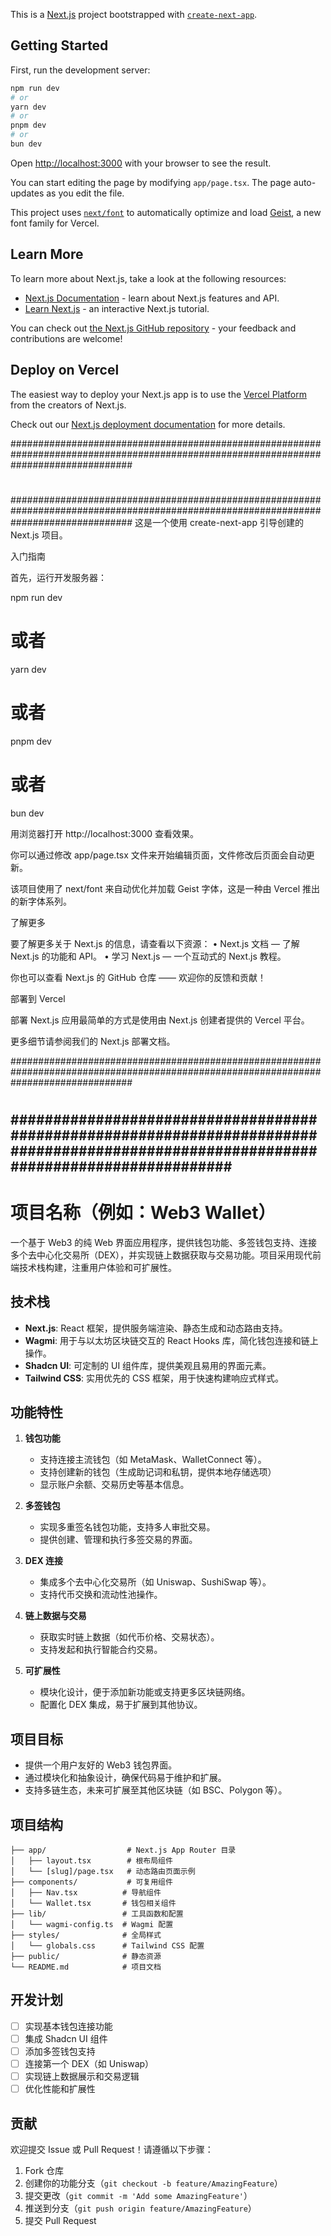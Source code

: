 This is a [Next.js](https://nextjs.org) project bootstrapped with [`create-next-app`](https://nextjs.org/docs/app/api-reference/cli/create-next-app).

## Getting Started

First, run the development server:

```bash
npm run dev
# or
yarn dev
# or
pnpm dev
# or
bun dev
```

Open [http://localhost:3000](http://localhost:3000) with your browser to see the result.

You can start editing the page by modifying `app/page.tsx`. The page auto-updates as you edit the file.

This project uses [`next/font`](https://nextjs.org/docs/app/building-your-application/optimizing/fonts) to automatically optimize and load [Geist](https://vercel.com/font), a new font family for Vercel.

## Learn More

To learn more about Next.js, take a look at the following resources:

- [Next.js Documentation](https://nextjs.org/docs) - learn about Next.js features and API.
- [Learn Next.js](https://nextjs.org/learn) - an interactive Next.js tutorial.

You can check out [the Next.js GitHub repository](https://github.com/vercel/next.js) - your feedback and contributions are welcome!

## Deploy on Vercel

The easiest way to deploy your Next.js app is to use the [Vercel Platform](https://vercel.com/new?utm_medium=default-template&filter=next.js&utm_source=create-next-app&utm_campaign=create-next-app-readme) from the creators of Next.js.

Check out our [Next.js deployment documentation](https://nextjs.org/docs/app/building-your-application/deploying) for more details.

######################################################################################################################################
#                                                                                                                                    #
#                                                                                                                                    #
######################################################################################################################################
这是一个使用 create-next-app 引导创建的 Next.js 项目。

入门指南

首先，运行开发服务器：

npm run dev
# 或者
yarn dev
# 或者
pnpm dev
# 或者
bun dev

用浏览器打开 http://localhost:3000 查看效果。

你可以通过修改 app/page.tsx 文件来开始编辑页面，文件修改后页面会自动更新。

该项目使用了 next/font 来自动优化并加载 Geist 字体，这是一种由 Vercel 推出的新字体系列。

了解更多

要了解更多关于 Next.js 的信息，请查看以下资源：
	•	Next.js 文档 — 了解 Next.js 的功能和 API。
	•	学习 Next.js — 一个互动式的 Next.js 教程。

你也可以查看 Next.js 的 GitHub 仓库 —— 欢迎你的反馈和贡献！

部署到 Vercel

部署 Next.js 应用最简单的方式是使用由 Next.js 创建者提供的 Vercel 平台。

更多细节请参阅我们的 Next.js 部署文档。

######################################################################################################################################
#                                                                                                                                    #
#                                                                                                                                    #
######################################################################################################################################
---

# 项目名称（例如：Web3 Wallet）

一个基于 Web3 的纯 Web 界面应用程序，提供钱包功能、多签钱包支持、连接多个去中心化交易所（DEX），并实现链上数据获取与交易功能。项目采用现代前端技术栈构建，注重用户体验和可扩展性。

## 技术栈

- **Next.js**: React 框架，提供服务端渲染、静态生成和动态路由支持。
- **Wagmi**: 用于与以太坊区块链交互的 React Hooks 库，简化钱包连接和链上操作。
- **Shadcn UI**: 可定制的 UI 组件库，提供美观且易用的界面元素。
- **Tailwind CSS**: 实用优先的 CSS 框架，用于快速构建响应式样式。

## 功能特性

1. **钱包功能**
   - 支持连接主流钱包（如 MetaMask、WalletConnect 等）。
   - 支持创建新的钱包（生成助记词和私钥，提供本地存储选项）
   - 显示账户余额、交易历史等基本信息。
   

2. **多签钱包**
   - 实现多重签名钱包功能，支持多人审批交易。
   - 提供创建、管理和执行多签交易的界面。

3. **DEX 连接**
   - 集成多个去中心化交易所（如 Uniswap、SushiSwap 等）。
   - 支持代币交换和流动性池操作。

4. **链上数据与交易**
   - 获取实时链上数据（如代币价格、交易状态）。
   - 支持发起和执行智能合约交易。

5. **可扩展性**
   - 模块化设计，便于添加新功能或支持更多区块链网络。
   - 配置化 DEX 集成，易于扩展到其他协议。

## 项目目标

- 提供一个用户友好的 Web3 钱包界面。
- 通过模块化和抽象设计，确保代码易于维护和扩展。
- 支持多链生态，未来可扩展至其他区块链（如 BSC、Polygon 等）。

## 项目结构

```
├── app/                  # Next.js App Router 目录
│   ├── layout.tsx        # 根布局组件
│   └── [slug]/page.tsx   # 动态路由页面示例
├── components/           # 可复用组件
│   ├── Nav.tsx          # 导航组件
│   └── Wallet.tsx       # 钱包相关组件
├── lib/                 # 工具函数和配置
│   └── wagmi-config.ts  # Wagmi 配置
├── styles/              # 全局样式
│   └── globals.css      # Tailwind CSS 配置
├── public/              # 静态资源
└── README.md            # 项目文档
```

## 开发计划

- [ ] 实现基本钱包连接功能
- [ ] 集成 Shadcn UI 组件
- [ ] 添加多签钱包支持
- [ ] 连接第一个 DEX（如 Uniswap）
- [ ] 实现链上数据展示和交易逻辑
- [ ] 优化性能和扩展性

## 贡献

欢迎提交 Issue 或 Pull Request！请遵循以下步骤：
1. Fork 仓库
2. 创建你的功能分支（`git checkout -b feature/AmazingFeature`）
3. 提交更改（`git commit -m 'Add some AmazingFeature'`）
4. 推送到分支（`git push origin feature/AmazingFeature`）
5. 提交 Pull Request
